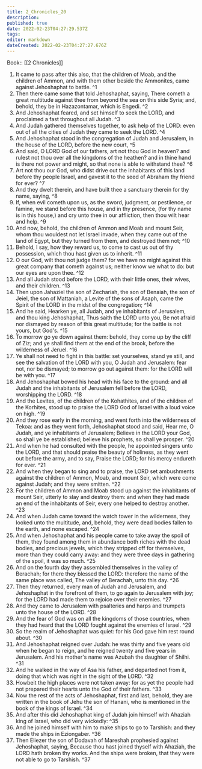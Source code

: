 ```yaml
---
title: 2_Chronicles_20
description: 
published: true
date: 2022-02-23T04:27:29.537Z
tags: 
editor: markdown
dateCreated: 2022-02-23T04:27:27.676Z
---
```


 Book:: [[2 Chronicles]]
 1. It came to pass after this also, that the children of Moab, and the children of Ammon, and with them other beside the Ammonites, came against Jehoshaphat to battle. ^1
 2. Then there came some that told Jehoshaphat, saying, There cometh a great multitude against thee from beyond the sea on this side Syria; and, behold, they be in Hazazontamar, which is Engedi. ^2
 3. And Jehoshaphat feared, and set himself to seek the LORD, and proclaimed a fast throughout all Judah. ^3
 4. And Judah gathered themselves together, to ask help of the LORD: even out of all the cities of Judah they came to seek the LORD. ^4
 5. And Jehoshaphat stood in the congregation of Judah and Jerusalem, in the house of the LORD, before the new court, ^5
 6. And said, O LORD God of our fathers, art not thou God in heaven? and rulest not thou over all the kingdoms of the heathen? and in thine hand is there not power and might, so that none is able to withstand thee? ^6
 7. Art not thou our God, who didst drive out the inhabitants of this land before thy people Israel, and gavest it to the seed of Abraham thy friend for ever? ^7
 8. And they dwelt therein, and have built thee a sanctuary therein for thy name, saying, ^8
 9. If, when evil cometh upon us, as the sword, judgment, or pestilence, or famine, we stand before this house, and in thy presence, (for thy name is in this house,) and cry unto thee in our affliction, then thou wilt hear and help. ^9
 10. And now, behold, the children of Ammon and Moab and mount Seir, whom thou wouldest not let Israel invade, when they came out of the land of Egypt, but they turned from them, and destroyed them not; ^10
 11. Behold, I say, how they reward us, to come to cast us out of thy possession, which thou hast given us to inherit. ^11
 12. O our God, wilt thou not judge them? for we have no might against this great company that cometh against us; neither know we what to do: but our eyes are upon thee. ^12
 13. And all Judah stood before the LORD, with their little ones, their wives, and their children. ^13
 14. Then upon Jahaziel the son of Zechariah, the son of Benaiah, the son of Jeiel, the son of Mattaniah, a Levite of the sons of Asaph, came the Spirit of the LORD in the midst of the congregation; ^14
 15. And he said, Hearken ye, all Judah, and ye inhabitants of Jerusalem, and thou king Jehoshaphat, Thus saith the LORD unto you, Be not afraid nor dismayed by reason of this great multitude; for the battle is not yours, but God's. ^15
 16. To morrow go ye down against them: behold, they come up by the cliff of Ziz; and ye shall find them at the end of the brook, before the wilderness of Jeruel. ^16
 17. Ye shall not need to fight in this battle: set yourselves, stand ye still, and see the salvation of the LORD with you, O Judah and Jerusalem: fear not, nor be dismayed; to morrow go out against them: for the LORD will be with you. ^17
 18. And Jehoshaphat bowed his head with his face to the ground: and all Judah and the inhabitants of Jerusalem fell before the LORD, worshipping the LORD. ^18
 19. And the Levites, of the children of the Kohathites, and of the children of the Korhites, stood up to praise the LORD God of Israel with a loud voice on high. ^19
 20. And they rose early in the morning, and went forth into the wilderness of Tekoa: and as they went forth, Jehoshaphat stood and said, Hear me, O Judah, and ye inhabitants of Jerusalem; Believe in the LORD your God, so shall ye be established; believe his prophets, so shall ye prosper. ^20
 21. And when he had consulted with the people, he appointed singers unto the LORD, and that should praise the beauty of holiness, as they went out before the army, and to say, Praise the LORD; for his mercy endureth for ever. ^21
 22. And when they began to sing and to praise, the LORD set ambushments against the children of Ammon, Moab, and mount Seir, which were come against Judah; and they were smitten. ^22
 23. For the children of Ammon and Moab stood up against the inhabitants of mount Seir, utterly to slay and destroy them: and when they had made an end of the inhabitants of Seir, every one helped to destroy another. ^23
 24. And when Judah came toward the watch tower in the wilderness, they looked unto the multitude, and, behold, they were dead bodies fallen to the earth, and none escaped. ^24
 25. And when Jehoshaphat and his people came to take away the spoil of them, they found among them in abundance both riches with the dead bodies, and precious jewels, which they stripped off for themselves, more than they could carry away: and they were three days in gathering of the spoil, it was so much. ^25
 26. And on the fourth day they assembled themselves in the valley of Berachah; for there they blessed the LORD: therefore the name of the same place was called, The valley of Berachah, unto this day. ^26
 27. Then they returned, every man of Judah and Jerusalem, and Jehoshaphat in the forefront of them, to go again to Jerusalem with joy; for the LORD had made them to rejoice over their enemies. ^27
 28. And they came to Jerusalem with psalteries and harps and trumpets unto the house of the LORD. ^28
 29. And the fear of God was on all the kingdoms of those countries, when they had heard that the LORD fought against the enemies of Israel. ^29
 30. So the realm of Jehoshaphat was quiet: for his God gave him rest round about. ^30
 31. And Jehoshaphat reigned over Judah: he was thirty and five years old when he began to reign, and he reigned twenty and five years in Jerusalem. And his mother's name was Azubah the daughter of Shilhi. ^31
 32. And he walked in the way of Asa his father, and departed not from it, doing that which was right in the sight of the LORD. ^32
 33. Howbeit the high places were not taken away: for as yet the people had not prepared their hearts unto the God of their fathers. ^33
 34. Now the rest of the acts of Jehoshaphat, first and last, behold, they are written in the book of Jehu the son of Hanani, who is mentioned in the book of the kings of Israel. ^34
 35. And after this did Jehoshaphat king of Judah join himself with Ahaziah king of Israel, who did very wickedly: ^35
 36. And he joined himself with him to make ships to go to Tarshish: and they made the ships in Eziongaber. ^36
 37. Then Eliezer the son of Dodavah of Mareshah prophesied against Jehoshaphat, saying, Because thou hast joined thyself with Ahaziah, the LORD hath broken thy works. And the ships were broken, that they were not able to go to Tarshish. ^37
